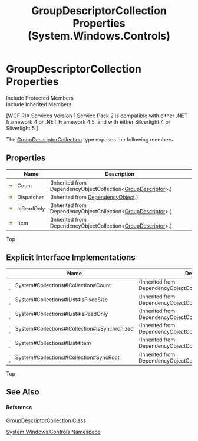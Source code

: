 ﻿---
title: GroupDescriptorCollection Properties (System.Windows.Controls)
TOCTitle: GroupDescriptorCollection Properties
ms:assetid: Properties.T:System.Windows.Controls.GroupDescriptorCollection
ms:mtpsurl: https://msdn.microsoft.com/en-us/library/system.windows.controls.groupdescriptorcollection_properties(v=VS.91)
ms:contentKeyID: 28755544
ms.date: 01/27/2012
mtps_version: v=VS.91
---

# GroupDescriptorCollection Properties

Include Protected Members  
Include Inherited Members  

\[WCF RIA Services Version 1 Service Pack 2 is compatible with either .NET framework 4 or .NET Framework 4.5, and with either Silverlight 4 or Silverlight 5.\]

The [GroupDescriptorCollection](ff422615\(v=vs.91\).md) type exposes the following members.

## Properties

<table>
<thead>
<tr class="header">
<th> </th>
<th>Name</th>
<th>Description</th>
</tr>
</thead>
<tbody>
<tr class="odd">
<td><img src="images\Ff422600.pubproperty(en-us,VS.91).gif" title="Public property" alt="Public property" /></td>
<td>Count</td>
<td>(Inherited from DependencyObjectCollection&lt;<a href="ff423125(v=vs.91).md">GroupDescriptor</a>&gt;.)</td>
</tr>
<tr class="even">
<td><img src="images\Ff422600.pubproperty(en-us,VS.91).gif" title="Public property" alt="Public property" /></td>
<td>Dispatcher</td>
<td>(Inherited from <a href="https://msdn.microsoft.com/en-us/library/ms589309">DependencyObject</a>.)</td>
</tr>
<tr class="odd">
<td><img src="images\Ff422600.pubproperty(en-us,VS.91).gif" title="Public property" alt="Public property" /></td>
<td>IsReadOnly</td>
<td>(Inherited from DependencyObjectCollection&lt;<a href="ff423125(v=vs.91).md">GroupDescriptor</a>&gt;.)</td>
</tr>
<tr class="even">
<td><img src="images\Ff422600.pubproperty(en-us,VS.91).gif" title="Public property" alt="Public property" /></td>
<td>Item</td>
<td>(Inherited from DependencyObjectCollection&lt;<a href="ff423125(v=vs.91).md">GroupDescriptor</a>&gt;.)</td>
</tr>
</tbody>
</table>

Top

## Explicit Interface Implementations

<table>
<thead>
<tr class="header">
<th> </th>
<th>Name</th>
<th>Description</th>
</tr>
</thead>
<tbody>
<tr class="odd">
<td><img src="images\Ff422600.pubinterface(en-us,VS.91).gif" title="Explicit interface implemetation" alt="Explicit interface implemetation" /><img src="images\Gg277298.privproperty(en-us,VS.91).gif" title="Private property" alt="Private property" /></td>
<td>System#Collections#ICollection#Count</td>
<td>(Inherited from DependencyObjectCollection&lt;<a href="ff423125(v=vs.91).md">GroupDescriptor</a>&gt;.)</td>
</tr>
<tr class="even">
<td><img src="images\Ff422600.pubinterface(en-us,VS.91).gif" title="Explicit interface implemetation" alt="Explicit interface implemetation" /><img src="images\Gg277298.privproperty(en-us,VS.91).gif" title="Private property" alt="Private property" /></td>
<td>System#Collections#IList#IsFixedSize</td>
<td>(Inherited from DependencyObjectCollection&lt;<a href="ff423125(v=vs.91).md">GroupDescriptor</a>&gt;.)</td>
</tr>
<tr class="odd">
<td><img src="images\Ff422600.pubinterface(en-us,VS.91).gif" title="Explicit interface implemetation" alt="Explicit interface implemetation" /><img src="images\Gg277298.privproperty(en-us,VS.91).gif" title="Private property" alt="Private property" /></td>
<td>System#Collections#IList#IsReadOnly</td>
<td>(Inherited from DependencyObjectCollection&lt;<a href="ff423125(v=vs.91).md">GroupDescriptor</a>&gt;.)</td>
</tr>
<tr class="even">
<td><img src="images\Ff422600.pubinterface(en-us,VS.91).gif" title="Explicit interface implemetation" alt="Explicit interface implemetation" /><img src="images\Gg277298.privproperty(en-us,VS.91).gif" title="Private property" alt="Private property" /></td>
<td>System#Collections#ICollection#IsSynchronized</td>
<td>(Inherited from DependencyObjectCollection&lt;<a href="ff423125(v=vs.91).md">GroupDescriptor</a>&gt;.)</td>
</tr>
<tr class="odd">
<td><img src="images\Ff422600.pubinterface(en-us,VS.91).gif" title="Explicit interface implemetation" alt="Explicit interface implemetation" /><img src="images\Gg277298.privproperty(en-us,VS.91).gif" title="Private property" alt="Private property" /></td>
<td>System#Collections#IList#Item</td>
<td>(Inherited from DependencyObjectCollection&lt;<a href="ff423125(v=vs.91).md">GroupDescriptor</a>&gt;.)</td>
</tr>
<tr class="even">
<td><img src="images\Ff422600.pubinterface(en-us,VS.91).gif" title="Explicit interface implemetation" alt="Explicit interface implemetation" /><img src="images\Gg277298.privproperty(en-us,VS.91).gif" title="Private property" alt="Private property" /></td>
<td>System#Collections#ICollection#SyncRoot</td>
<td>(Inherited from DependencyObjectCollection&lt;<a href="ff423125(v=vs.91).md">GroupDescriptor</a>&gt;.)</td>
</tr>
</tbody>
</table>

Top

## See Also

#### Reference

[GroupDescriptorCollection Class](ff422615\(v=vs.91\).md)

[System.Windows.Controls Namespace](ms590941\(v=vs.91\).md)

